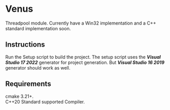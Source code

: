 # Venus
Threadpool module. Currently have a Win32 implementation and a C++ standard implementation soon.

## Instructions
Run the Setup script to build the project. The setup script uses the ***Visual Studio 17 2022*** generator for project generation. But ***Visual Studio 16 2019*** generator should work as well.

## Requirements
cmake 3.21+.\
C++20 Standard supported Compiler.
